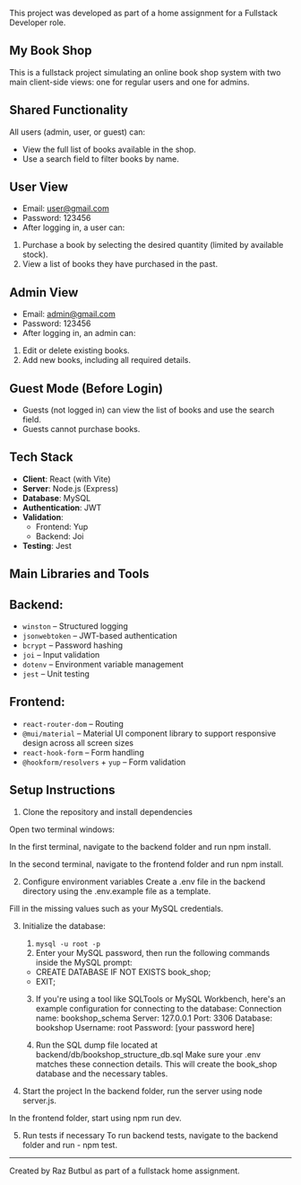This project was developed as part of a home assignment for a Fullstack Developer role.

## My Book Shop

This is a fullstack project simulating an online book shop system with two main client-side views: one for regular users and one for admins.

## Shared Functionality

All users (admin, user, or guest) can:

- View the full list of books available in the shop.
- Use a search field to filter books by name.

## User View

- Email: user@gmail.com
- Password: 123456
- After logging in, a user can:

1. Purchase a book by selecting the desired quantity (limited by available stock).
2. View a list of books they have purchased in the past.

## Admin View

- Email: admin@gmail.com
- Password: 123456
- After logging in, an admin can:

1. Edit or delete existing books.
2. Add new books, including all required details.

## Guest Mode (Before Login)

- Guests (not logged in) can view the list of books and use the search field.
- Guests cannot purchase books.

## Tech Stack

- **Client**: React (with Vite)
- **Server**: Node.js (Express)
- **Database**: MySQL
- **Authentication**: JWT
- **Validation**:
  - Frontend: Yup
  - Backend: Joi
- **Testing**: Jest

## Main Libraries and Tools

## Backend:

- `winston` – Structured logging
- `jsonwebtoken` – JWT-based authentication
- `bcrypt` – Password hashing
- `joi` – Input validation
- `dotenv` – Environment variable management
- `jest` – Unit testing

## Frontend:

- `react-router-dom` – Routing
- `@mui/material` – Material UI component library to support responsive design across all screen sizes
- `react-hook-form` – Form handling
- `@hookform/resolvers` + `yup` – Form validation

## Setup Instructions

1. Clone the repository and install dependencies

Open two terminal windows:

In the first terminal, navigate to the backend folder and run npm install.

In the second terminal, navigate to the frontend folder and run npm install.

2. Configure environment variables
   Create a .env file in the backend directory using the .env.example file as a template.

Fill in the missing values such as your MySQL credentials.

3. Initialize the database:

   1. `mysql -u root -p`
   2. Enter your MySQL password, then run the following commands inside the MySQL prompt:

   - CREATE DATABASE IF NOT EXISTS book_shop;
   - EXIT;

   3. If you're using a tool like SQLTools or MySQL Workbench,
      here's an example configuration for connecting to the database:
      Connection name: bookshop_schema
      Server: 127.0.0.1
      Port: 3306
      Database: bookshop
      Username: root
      Password: [your password here]

   4. Run the SQL dump file located at backend/db/bookshop_structure_db.sql
      Make sure your .env matches these connection details.
      This will create the book_shop database and the necessary tables.

4. Start the project
   In the backend folder, run the server using node server.js.

In the frontend folder, start using npm run dev.

5. Run tests if necessary
   To run backend tests, navigate to the backend folder and run - npm test.

---

Created by Raz Butbul as part of a fullstack home assignment.
